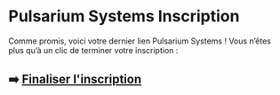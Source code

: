 # Pulsarium Systems Inscription

Comme promis, voici votre dernier lien Pulsarium Systems ! Vous n’êtes plus qu’à un clic de terminer votre inscription :

## ➡️ [Finaliser l'inscription](#REF!)